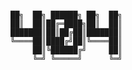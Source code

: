 ```

██╗  ██╗ ██████╗ ██╗  ██╗
██║  ██║██╔═████╗██║  ██║
███████║██║██╔██║███████║
╚════██║████╔╝██║╚════██║
     ██║╚██████╔╝     ██║
     ╚═╝ ╚═════╝      ╚═╝
                         
```

<!--
**wtfdanny/wtfdanny** is a ✨ _special_ ✨ repository because its `README.md` (this file) appears on your GitHub profile.

Here are some ideas to get you started:

- 🔭 I’m currently working on ...
- 🌱 I’m currently learning ...
- 👯 I’m looking to collaborate on ...
- 🤔 I’m looking for help with ...
- 💬 Ask me about ...
- 📫 How to reach me: ...
- 😄 Pronouns: ...
- ⚡ Fun fact: ...
-->

